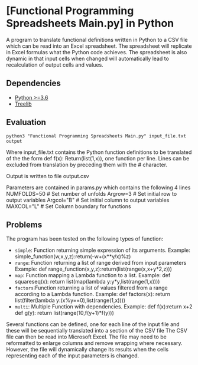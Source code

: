 # [Functional Programming Spreadsheets Main.py] in Python

A program to translate functional definitions written in Python to
a CSV file which can be read into an Excel spreadsheet. The spreadsheet
will replicate in Excel formulas what the Python code achieves. The
spreadsheet is also dynamic in that input cells when changed will
automatically lead to recalculation of output cells and values.

## Dependencies

* [Python >=3.6](https://www.python.org/)
* [Treelib](https://treelib.readthedocs.io)


## Evaluation

```
python3 "Functional Programming Spreadsheets Main.py" input_file.txt output
```
Where input_file.txt contains the Python function definitions to be translated
of the the form def f(x): Return(list(1,x)), one function per line. Lines can
be excluded from translation by preceding them with the # character.

Output is written to file output.csv

Parameters are contained in params.py which contains the following 4 lines
NUMFOLDS=50     # Set number of unfolds
Argrow=3        # Set initial row to output variables
Argcol="B"      # Set initial column to output variables
MAXCOL="L"      # Set Column boundary for functions



## Problems

The program has been tested on the following types of function:

* `simple`: Function returning simple expression of its arguments. 
            Example: simple_function(w,x,y,z):return(-w+(x**y/x)%z)
* `range`:  Function returning a list of range derived from input parameters
            Example: def range_function(x,y,z):return(list(range(x,x+y*2,z)))
* `map`:    Function mapping a Lambda function to a list.
            Example: def squareseq(x): return list(map(lambda y:y*y,list(range(1,x))))
* `factors`:Function returning a list of values filtered from a range according to a Lambda function.
            Example: def factors(x): return list(filter(lambda y:(x%y==0),list(range(1,x))))
* `multi`:  Multiple Function with dependencies.
            Example:    def f(x):return x+2
            def g(y): return list(range(10,f(y+1)*f(y)))

Several functions can be defined, one for each line of the input file and these
will be sequentially translated into a section of the CSV file
The CSV file can then be read into Microsoft Excel. The file may need to be reformatted
to enlarge columns and remove wrapping where necessary. However, the file
will dynamically change its results when the cells representing each of the input parameters
is changed.

